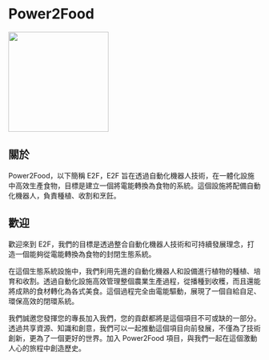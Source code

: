 # Power2Food

<img src="https://github.com/KL-RA/Electricity2Food/assets/19252069/67edd3be-34f5-47bf-9b48-f68a427a045a" width="200" height="200">

## 關於

Power2Food，以下簡稱 E2F，E2F 旨在透過自動化機器人技術，在一體化設施中高效生產食物，目標是建立一個將電能轉換為食物的系統。這個設施將配備自動化機器人，負責種植、收割和烹飪。

## 歡迎

歡迎來到 E2F，我們的目標是透過整合自動化機器人技術和可持續發展理念，打造一個能夠從電能轉換為食物的封閉生態系統。

在這個生態系統設施中，我們利用先進的自動化機器人和設備進行植物的種植、培育和收割。透過自動化設施高效管理整個農業生產過程，從播種到收穫，而且還能將成熟的食材轉化為各式美食。這個過程完全由電能驅動，展現了一個自給自足、環保高效的閉環系統。

我們誠邀您發揮您的專長加入我們，您的貢獻都將是這個項目不可或缺的一部分。透過共享資源、知識和創意，我們可以一起推動這個項目向前發展，不僅為了技術創新，更為了一個更好的世界。加入 Power2Food 項目，與我們一起在這個激動人心的旅程中創造歷史。
